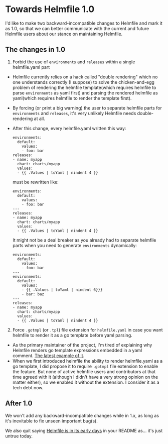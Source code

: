 # Towards Helmfile 1.0

I'd like to make two backward-incompatible changes to Helmfile and mark it as 1.0, so that we can better communicate with the current and future Helmfile users about our stance on maintaining Helmfile.

## The changes in 1.0

1. Forbid the use of `environments` and `releases` within a single helmfile.yaml part
  - Helmfile currently relies on a hack called "double rendering" which no one understands correctly (I suppose) to solve the chicken-and-egg problem of rendering the helmfile template(which requires helmfile to parse `environments` as yaml first) and parsing the rendered helmfile as yaml(which requires helmfile to render the template first).
  - By forcing (or print a big warning) the user to separate helmfile parts for `environments` and `releases`, it's very unlikely Helmfile needs double-rendering at all.
  - After this change, every helmfile.yaml written this way:

    ```
    environments:
      default:
        values:
        - foo: bar
    releases:
    - name: myapp
      chart: charts/myapp
      values:
      - {{ .Values | toYaml | nindent 4 }}
    ```
    must be rewritten like:
    ```
    environments:
      default:
        values:
        - foo: bar
    ---
    releases:
    - name: myapp
      chart: charts/myapp
      values:
      - {{ .Values | toYaml | nindent 4 }}
    ```
    It might not be a deal breaker as you already had to separate helmfile parts when you need to generate `environments` dynamically:
    ```
    environments:
      default:
        values:
        - foo: bar
    ---
    environments:
      default:
        values:
        - {{ .Values | toYaml | nindent 6}}}
        - bar: baz
    ---
    releases:
    - name: myapp
      chart: charts/myapp
      values:
      - {{ .Values | toYaml | nindent 4 }}
    ```
2. Force `.gotmpl` (or `.tpl`) file extension for `helmfile.yaml` in case you want helmfile to render it as a go template before yaml parsing.
  - As the primary maintainer of the project, I'm tired of explaining why Helmfile renders go template expressions embedded in a yaml comment. [The latest example of it](https://github.com/helmfile/helmfile/issues/127).
  - When we first introduced helmfile the ability to render helmfile.yaml as a go template, I did propose it to require `.gotmpl` file extension to enable the feature. But none of active helmfile users and contributors at that time agreed with it (although I didn't have a very strong opinion on the matter either), so we enabled it without the extension. I consider it as a tech debt now.

## After 1.0

We won't add any backward-incompatible changes while in 1.x, as long as it's inevitable to fix unseen important bug(s).

We also quit saying [Helmfile is in its early days](https://github.com/helmfile/helmfile#status) in your README as... it's just untrue today.

